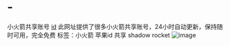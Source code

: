 # -
小火箭共享账号
[id](https://id.9166619.xyz/)
此网址提供了很多小火箭共享账号，24小时自动更新，保持随时可用，完全免费
标签：小火箭 苹果id 共享 shadow rocket
![image](https://github.com/user-attachments/assets/71f7fcb8-87d6-441e-b555-b3947bb075ef)
